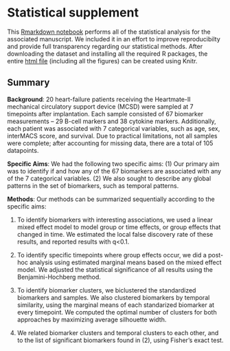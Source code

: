 # Statistical supplement

This [Rmarkdown notebook](https://nickwisniewski.com/B-cell/supplement.Rmd) performs all of the statistical analysis for the associated manuscript. We included it in an effort to improve reproducibilty and provide full transparency regarding our statistical methods. After downloading the dataset and installing all the required R packages, the entire [html file](https://nickwisniewski.com/B-cell/supplement.html) (including all the figures) can be created using Knitr.

## Summary

**Background**: 20 heart-failure patients receiving the Heartmate-II mechanical circulatory support device (MCSD) were sampled at 7 timepoints after implantation. Each sample consisted of 67 biomarker measurements – 29 B-cell markers and 38 cytokine markers. Additionally, each patient was associated with 7 categorical variables, such as age, sex, interMACS score, and survival. Due to practical limitations, not all samples were complete; after accounting for missing data, there are a total of 105 datapoints.

**Specific Aims**: We had the following two specific aims: (1) Our primary aim was to identify if and how any of the 67 biomarkers are associated with any of the 7 categorical variables. (2) We also sought to describe any global patterns in the set of biomarkers, such as temporal patterns.

**Methods**: Our methods can be summarized sequentially according to the specific aims:

1. To identify biomarkers with interesting associations, we used a linear mixed effect model to model group or time effects, or group effects that changed in time. We estimated the local false discovery rate of these results, and reported results with q<0.1.

2. To identify specific timepoints where group effects occur, we did a post-hoc analysis using estimated marginal means based on the mixed effect model. We adjusted the statistical significance of all results using the Benjamini-Hochberg method.

3. To identify biomarker clusters, we biclustered the standardized biomarkers and samples. We also clustered biomarkers by temporal similarity, using the marginal means of each standarized biomarker at every timepoint. We computed the optimal number of clusters for both approaches by maximizing average silhouette width.

4. We related biomarker clusters and temporal clusters to each other, and to the list of significant biomarkers found in (2), using Fisher’s exact test.
